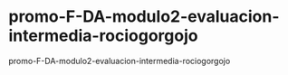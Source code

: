 # promo-F-DA-modulo2-evaluacion-intermedia-rociogorgojo
promo-F-DA-modulo2-evaluacion-intermedia-rociogorgojo
